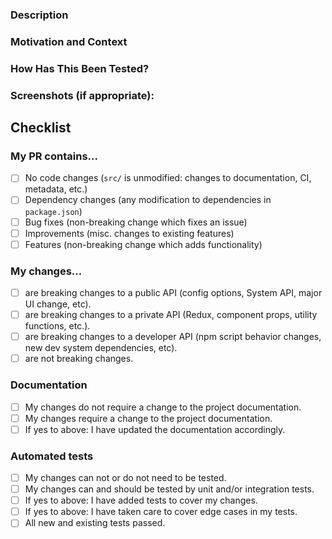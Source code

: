 <!--- Provide a general summary of your changes in the Title above -->

### Description

<!--- Describe your changes in detail -->

### Motivation and Context

<!--- Why is this change required? What problem does it solve? -->
<!--- If it fixes an open issue, please link to the issue here. -->
<!--- Use the magic "Fixes #1234" format, so the issues are -->
<!--- automatically closed when this PR is merged. -->

### How Has This Been Tested?

<!--- Please describe in detail how you manually tested your changes. -->
<!--- Include details of your testing environment, and the tests you ran to -->
<!--- see how your change affects other areas of the code, etc. -->

### Screenshots (if appropriate):

## Checklist

<!--- Go over all the following points, and put an `x` in all the boxes that apply. -->
<!--- If you're unsure about any of these, don't hesitate to ask. We're here to help! -->

### My PR contains...

<!--- What types of changes does your code introduce? Put an `x` in all the boxes that apply: -->

-   [ ] No code changes (`src/` is unmodified: changes to documentation, CI, metadata, etc.)
-   [ ] Dependency changes (any modification to dependencies in `package.json`)
-   [ ] Bug fixes (non-breaking change which fixes an issue)
-   [ ] Improvements (misc. changes to existing features)
-   [ ] Features (non-breaking change which adds functionality)

### My changes...

-   [ ] are breaking changes to a public API (config options, System API, major UI change, etc).
-   [ ] are breaking changes to a private API (Redux, component props, utility functions, etc.).
-   [ ] are breaking changes to a developer API (npm script behavior changes, new dev system dependencies, etc).
-   [ ] are not breaking changes.

### Documentation

-   [ ] My changes do not require a change to the project documentation.
-   [ ] My changes require a change to the project documentation.
-   [ ] If yes to above: I have updated the documentation accordingly.

### Automated tests

-   [ ] My changes can not or do not need to be tested.
-   [ ] My changes can and should be tested by unit and/or integration tests.
-   [ ] If yes to above: I have added tests to cover my changes.
-   [ ] If yes to above: I have taken care to cover edge cases in my tests.
-   [ ] All new and existing tests passed.
